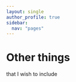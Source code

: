 ```yaml
---
layout: single
author_profile: true
sidebar:
  nav: "pages"
---
```


# Other things

that I wish to include